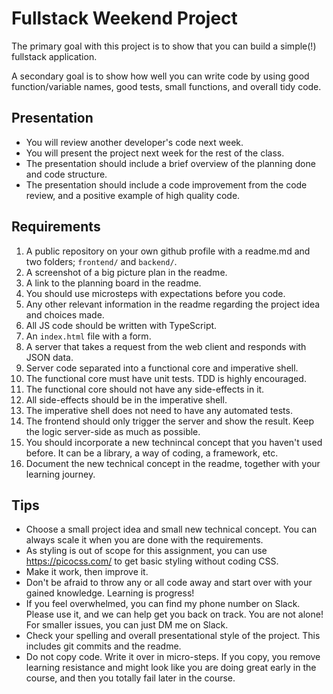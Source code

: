 # Fullstack Weekend Project

The primary goal with this project is to show that you can build a simple(!) fullstack application.

A secondary goal is to show how well you can write code by using good function/variable names, good tests, small functions, and overall tidy code.

## Presentation

- You will review another developer's code next week.
- You will present the project next week for the rest of the class.
- The presentation should include a brief overview of the planning done and code structure.
- The presentation should include a code improvement from the code review, and a positive example of high quality code.

## Requirements

1. A public repository on your own github profile with a readme.md and two folders; `frontend/` and `backend/`.
1. A screenshot of a big picture plan in the readme.
1. A link to the planning board in the readme.
1. You should use microsteps with expectations before you code.
1. Any other relevant information in the readme regarding the project idea and choices made.
1. All JS code should be written with TypeScript.
1. An `index.html` file with a form.
1. A server that takes a request from the web client and responds with JSON data.
1. Server code separated into a functional core and imperative shell.
1. The functional core must have unit tests. TDD is highly encouraged.
1. The functional core should not have any side-effects in it.
1. All side-effects should be in the imperative shell.
1. The imperative shell does not need to have any automated tests.
1. The frontend should only trigger the server and show the result. Keep the logic server-side as much as possible.
1. You should incorporate a new technincal concept that you haven't used before. It can be a library, a way of coding, a framework, etc.
1. Document the new technical concept in the readme, together with your learning journey.

## Tips

- Choose a small project idea and small new technical concept. You can always scale it when you are done with the requirements.
- As styling is out of scope for this assignment, you can use https://picocss.com/ to get basic styling without coding CSS.
- Make it work, then improve it.
- Don't be afraid to throw any or all code away and start over with your gained knowledge. Learning is progress!
- If you feel overwhelmed, you can find my phone number on Slack. Please use it, and we can help get you back on track. You are not alone! For smaller issues, you can just DM me on Slack.
- Check your spelling and overall presentational style of the project. This includes git commits and the readme.
- Do not copy code. Write it over in micro-steps. If you copy, you remove learning resistance and might look like you are doing great early in the course, and then you totally fail later in the course.
